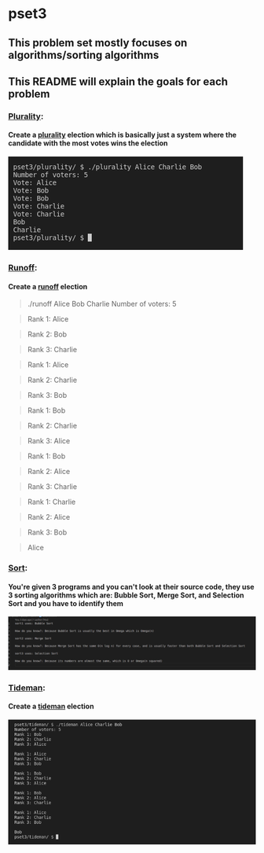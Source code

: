 # pset3

## This problem set mostly focuses on algorithms/sorting algorithms

## This README will explain the goals for each problem

### [Plurality](./plurality/):
#### Create a [plurality](https://en.wikipedia.org/wiki/Plurality_voting) election which is basically just a system where the candidate with the most votes wins the election
![Plurality](../screenshots/plurality.png)

### [Runoff](./runoff/):
#### Create a [runoff](https://en.wikipedia.org/wiki/Two-round_system) election
> ./runoff Alice Bob Charlie
> Number of voters: 5

> Rank 1: Alice

> Rank 2: Bob

> Rank 3: Charlie

> Rank 1: Alice

> Rank 2: Charlie

> Rank 3: Bob

> Rank 1: Bob

> Rank 2: Charlie

> Rank 3: Alice

> Rank 1: Bob

> Rank 2: Alice

> Rank 3: Charlie

> Rank 1: Charlie

> Rank 2: Alice

> Rank 3: Bob

> Alice
### [Sort](./sort/):
#### You're given 3 programs and you can't look at their source code, they use 3 sorting algorithms which are: Bubble Sort, Merge Sort, and Selection Sort and you have to identify them
![Sort](../screenshots/sort.png)

### [Tideman](./tideman/):
#### Create a [tideman](https://en.wikipedia.org/wiki/Ranked_pairs) election
![Tideman](../screenshots/tideman.png)
